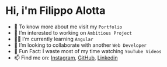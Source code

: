 # Hi, i'm Filippo Alotta
- 👋 To know more about me visit my `Portfolio`
- 👀 I’m interested to working on `Ambitious Project`
- 👨‍💻 I’m currently learning `Angular`
- 🔭 I’m looking to collaborate with another `Web Developer`
- 🎉 Fun Fact: I waste most of my time watching `YouTube Videos`
- 📫 Find me on: [Instagram](https://www.instagram.com/filippoalotta_/), [GitHub](https://github.com/Filippoalotta), [Linkedin](https://www.linkedin.com/in/filippo-alotta-682686270/)

